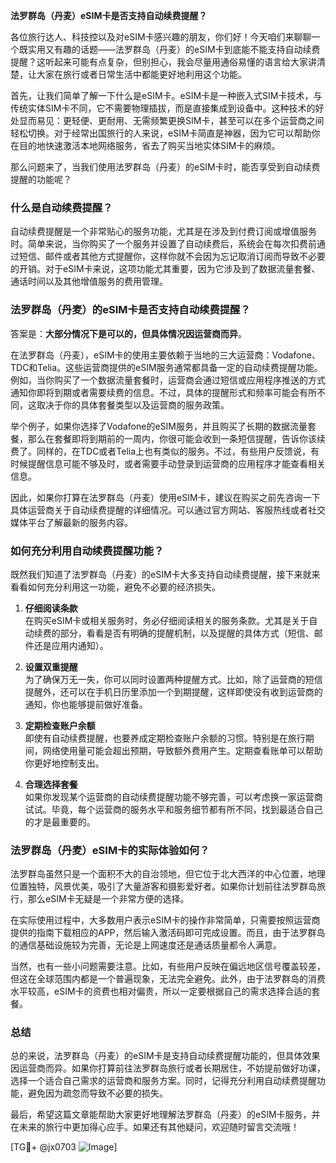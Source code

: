 **法罗群岛（丹麦）eSIM卡是否支持自动续费提醒？**

各位旅行达人、科技控以及对eSIM卡感兴趣的朋友，你们好！今天咱们来聊聊一个既实用又有趣的话题——法罗群岛（丹麦）的eSIM卡到底能不能支持自动续费提醒？这听起来可能有点复杂，但别担心，我会尽量用通俗易懂的语言给大家讲清楚，让大家在旅行或者日常生活中都能更好地利用这个功能。

首先，让我们简单了解一下什么是eSIM卡。eSIM卡是一种嵌入式SIM卡技术，与传统实体SIM卡不同，它不需要物理插拔，而是直接集成到设备中。这种技术的好处显而易见：更轻便、更耐用、无需频繁更换SIM卡，甚至可以在多个运营商之间轻松切换。对于经常出国旅行的人来说，eSIM卡简直是神器，因为它可以帮助你在目的地快速激活本地网络服务，省去了购买当地实体SIM卡的麻烦。

那么问题来了，当我们使用法罗群岛（丹麦）的eSIM卡时，能否享受到自动续费提醒的功能呢？

### **什么是自动续费提醒？**
自动续费提醒是一个非常贴心的服务功能，尤其是在涉及到付费订阅或增值服务时。简单来说，当你购买了一个服务并设置了自动续费后，系统会在每次扣费前通过短信、邮件或者其他方式提醒你，这样你就不会因为忘记取消订阅而导致不必要的开销。对于eSIM卡来说，这项功能尤其重要，因为它涉及到了数据流量套餐、通话时间以及其他增值服务的费用管理。

### **法罗群岛（丹麦）的eSIM卡是否支持自动续费提醒？**
答案是：**大部分情况下是可以的，但具体情况因运营商而异**。

在法罗群岛（丹麦），eSIM卡的使用主要依赖于当地的三大运营商：Vodafone、TDC和Telia。这些运营商提供的eSIM服务通常都具备一定的自动续费提醒功能。例如，当你购买了一个数据流量套餐时，运营商会通过短信或应用程序推送的方式通知你即将到期或者需要续费的信息。不过，具体的提醒形式和频率可能会有所不同，这取决于你的具体套餐类型以及运营商的服务政策。

举个例子，如果你选择了Vodafone的eSIM服务，并且购买了长期的数据流量套餐，那么在套餐即将到期前的一周内，你很可能会收到一条短信提醒，告诉你该续费了。同样的，在TDC或者Telia上也有类似的服务。不过，有些用户反馈说，有时候提醒信息可能不够及时，或者需要手动登录到运营商的应用程序才能查看相关信息。

因此，如果你打算在法罗群岛（丹麦）使用eSIM卡，建议在购买之前先咨询一下具体运营商关于自动续费提醒的详细情况。可以通过官方网站、客服热线或者社交媒体平台了解最新的服务内容。

### **如何充分利用自动续费提醒功能？**
既然我们知道了法罗群岛（丹麦）的eSIM卡大多支持自动续费提醒，接下来就来看看如何充分利用这一功能，避免不必要的经济损失。

1. **仔细阅读条款**  
   在购买eSIM卡或相关服务时，务必仔细阅读相关的服务条款。尤其是关于自动续费的部分，看看是否有明确的提醒机制，以及提醒的具体方式（短信、邮件还是应用内通知）。

2. **设置双重提醒**  
   为了确保万无一失，你可以同时设置两种提醒方式。比如，除了运营商的短信提醒外，还可以在手机日历里添加一个到期提醒，这样即使没有收到运营商的通知，你也能够提前做好准备。

3. **定期检查账户余额**  
   即使有自动续费提醒，也要养成定期检查账户余额的习惯。特别是在旅行期间，网络使用量可能会超出预期，导致额外费用产生。定期查看账单可以帮助你更好地控制支出。

4. **合理选择套餐**  
   如果你发现某个运营商的自动续费提醒功能不够完善，可以考虑换一家运营商试试。毕竟，每个运营商的服务水平和服务细节都有所不同，找到最适合自己的才是最重要的。

### **法罗群岛（丹麦）eSIM卡的实际体验如何？**
法罗群岛虽然只是一个面积不大的自治领地，但它位于北大西洋的中心位置，地理位置独特，风景优美，吸引了大量游客和摄影爱好者。如果你计划前往法罗群岛旅行，那么eSIM卡无疑是一个非常方便的选择。

在实际使用过程中，大多数用户表示eSIM卡的操作非常简单，只需要按照运营商提供的指南下载相应的APP，然后输入激活码即可完成设置。而且，由于法罗群岛的通信基础设施较为完善，无论是上网速度还是通话质量都令人满意。

当然，也有一些小问题需要注意。比如，有些用户反映在偏远地区信号覆盖较差，但这在全球范围内都是一个普遍现象，无法完全避免。此外，由于法罗群岛的消费水平较高，eSIM卡的资费也相对偏贵，所以一定要根据自己的需求选择合适的套餐。

### **总结**
总的来说，法罗群岛（丹麦）的eSIM卡是支持自动续费提醒功能的，但具体效果因运营商而异。如果你打算前往法罗群岛旅行或者长期居住，不妨提前做好功课，选择一个适合自己需求的运营商和服务方案。同时，记得充分利用自动续费提醒功能，避免因为疏忽而导致不必要的损失。

最后，希望这篇文章能帮助大家更好地理解法罗群岛（丹麦）的eSIM卡服务，并在未来的旅行中更加得心应手。如果还有其他疑问，欢迎随时留言交流哦！

[TG💪+ @jx0703 ![Image](https://github.com/user-attachments/assets/dbca1d08-cadb-493c-b0ec-ad6f7a83f270)]